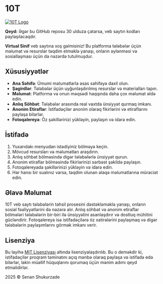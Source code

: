 # 10T

[![10T Logo](https://10tt.vercel.app/logo.png)](https://10tt.vercel.app)

**Qeyd:** Əgər bu GitHub reposu 30 ulduza çatarsa, veb saytın kodları paylaşılacaqdır.

**Virtual Sinif** veb saytına xoş gəlmisiniz! Bu platforma tələbələr üçün məlumat və resurslar təqdim etməklə yanaşı, onların əylənməsi və sosiallaşması üçün də nəzərdə tutulmuşdur.

## Xüsusiyyətlər

- **Ana Səhifə**: Ümumi məlumatlarla əsas səhifəyə daxil olun.
- **Şagirdlər**: Tələbələr üçün uyğunlaşdırılmış resurslar və materialları tapın.
- **Məlumat**: Platforma və onun məqsədi haqqında daha çox məlumat əldə edin.
- **Anlıq Söhbət**: Tələbələr arasında real vaxtda ünsiyyət qurmaq imkanı.
- **Anonim Etiraflar**: İstifadəçilər anonim olaraq fikirlərini və etiraflarını paylaşa bilərlər.
- **Fotoqalereya**: Öz şəkillərinizi yükləyin, paylaşın və idarə edin.

## İstifadə

1. Yuxarıdakı menyudan istədiyiniz bölməyə keçin.
2. Mövcud resursları və məlumatları araşdırın.
3. Anlıq söhbət bölməsində digər tələbələrlə ünsiyyət qurun.
4. Anonim etiraflar bölməsində fikirlərinizi sərbəst şəkildə paylaşın.
5. Fotoqalereyada şəkillərinizi yükləyin və idarə edin.
6. Hər hansı bir sualınız varsa, təqdim olunan əlaqə məlumatlarına müraciət edin.

## Əlavə Məlumat

10T veb saytı tələbələrin təhsil prosesini dəstəkləməklə yanaşı, onların sosial fəaliyyətlərini də nəzərə alır. Anlıq söhbət və anonim etiraflar bölmələri tələbələrin bir-biri ilə ünsiyyətini asanlaşdırır və dostluq mühitini gücləndirir. Fotoqalereya isə istifadəçilərə öz xatirələrini paylaşmaq və digər tələbələrin paylaşımlarını görmək imkanı verir.

## Lisenziya

Bu layihə [MIT Lisenziyası](https://opensource.org/licenses/MIT) altında lisenziyalaşdırılıb. Bu o deməkdir ki, istifadəçilər proqram təminatını açıq mənbə olaraq paylaşa və istifadə edə bilərlər, lakin müəllif hüquqlarını qorumaq üçün mənim adımı qeyd etməlidirlər.

2025 © Senan Shukurzade
